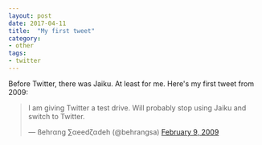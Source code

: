 ```yaml
---
layout: post
date: 2017-04-11
title:  "My first tweet"
category: 
- other
tags:
- twitter
---
```


Before Twitter, there was Jaiku. At least for me. Here's my first tweet from 2009:

<blockquote class="twitter-tweet" data-lang="en"><p lang="en" dir="ltr">I am giving Twitter a test drive. Will probably stop using Jaiku and switch to Twitter.</p>&mdash; ßehrαng ∑αeedζαdeh (@behrangsa) <a href="https://twitter.com/behrangsa/status/1190263020">February 9, 2009</a></blockquote>
<script async src="//platform.twitter.com/widgets.js" charset="utf-8"></script>

